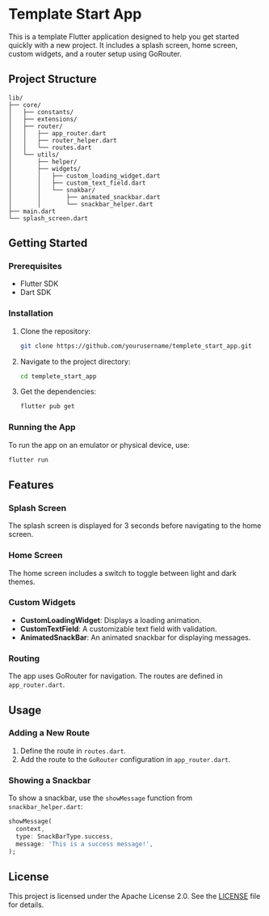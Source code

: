 # Template Start App

This is a template Flutter application designed to help you get started quickly with a new project. It includes a splash screen, home screen, custom widgets, and a router setup using GoRouter.

## Project Structure

```
lib/
├── core/
│   ├── constants/
│   ├── extensions/
│   ├── router/
│   │   ├── app_router.dart
│   │   ├── router_helper.dart
│   │   └── routes.dart
│   └── utils/
│       ├── helper/
│       ├── widgets/
│       │   ├── custom_loading_widget.dart
│       │   ├── custom_text_field.dart
│       │   └── snakbar/
│       │       ├── animated_snackbar.dart
│       │       └── snackbar_helper.dart
├── main.dart
└── splash_screen.dart
```

## Getting Started

### Prerequisites

- Flutter SDK
- Dart SDK

### Installation

1. Clone the repository:
   ```sh
   git clone https://github.com/yourusername/templete_start_app.git
   ```
2. Navigate to the project directory:
   ```sh
   cd templete_start_app
   ```
3. Get the dependencies:
   ```sh
   flutter pub get
   ```

### Running the App

To run the app on an emulator or physical device, use:
```sh
flutter run
```

## Features

### Splash Screen

The splash screen is displayed for 3 seconds before navigating to the home screen.

### Home Screen

The home screen includes a switch to toggle between light and dark themes.

### Custom Widgets

- **CustomLoadingWidget**: Displays a loading animation.
- **CustomTextField**: A customizable text field with validation.
- **AnimatedSnackBar**: An animated snackbar for displaying messages.

### Routing

The app uses GoRouter for navigation. The routes are defined in `app_router.dart`.

## Usage

### Adding a New Route

1. Define the route in `routes.dart`.
2. Add the route to the `GoRouter` configuration in `app_router.dart`.

### Showing a Snackbar

To show a snackbar, use the `showMessage` function from `snackbar_helper.dart`:
```dart
showMessage(
  context,
  type: SnackBarType.success,
  message: 'This is a success message!',
);
```

## License

This project is licensed under the Apache License 2.0. See the [LICENSE](LICENSE) file for details.